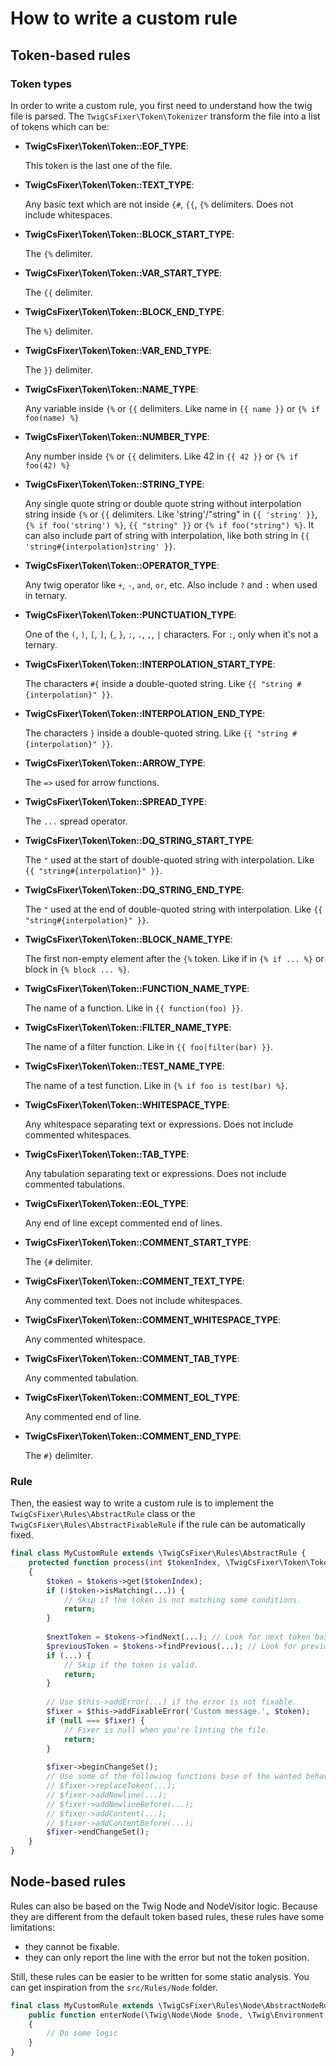 # How to write a custom rule

## Token-based rules

### Token types

In order to write a custom rule, you first need to understand how the twig file is parsed.
The `TwigCsFixer\Token\Tokenizer` transform the file into a list of tokens which can be:

- **TwigCsFixer\Token\Token::EOF_TYPE**:

  This token is the last one of the file.

- **TwigCsFixer\Token\Token::TEXT_TYPE**:

  Any basic text which are not inside `{#`, `{{`, `{%` delimiters. Does not include whitespaces.

- **TwigCsFixer\Token\Token::BLOCK_START_TYPE**:

  The `{%` delimiter.

- **TwigCsFixer\Token\Token::VAR_START_TYPE**:

  The `{{` delimiter.

- **TwigCsFixer\Token\Token::BLOCK_END_TYPE**:

  The `%}` delimiter.

- **TwigCsFixer\Token\Token::VAR_END_TYPE**:

  The `}}` delimiter.

- **TwigCsFixer\Token\Token::NAME_TYPE**:

  Any variable inside `{%` or `{{` delimiters. Like name in `{{ name }}` or `{% if foo(name) %}`

- **TwigCsFixer\Token\Token::NUMBER_TYPE**:

  Any number inside `{%` or `{{` delimiters. Like 42 in `{{ 42 }}` or `{% if foo(42) %}`

- **TwigCsFixer\Token\Token::STRING_TYPE**:

  Any single quote string or double quote string without interpolation string inside `{%` or `{{` delimiters.
  Like 'string'/"string" in `{{ 'string' }}`, `{% if foo('string') %}`, `{{ "string" }}` or `{% if foo("string") %}`.
  It can also include part of string with interpolation, like both string in `{{ 'string#{interpolation}string' }}`.

- **TwigCsFixer\Token\Token::OPERATOR_TYPE**:

  Any twig operator like `+`, `-`, `and`, `or`, etc. Also include `?` and `:` when used in ternary.

- **TwigCsFixer\Token\Token::PUNCTUATION_TYPE**:

  One of the `(`, `)`, `[`, `]`, `{`, `}`, `:`, `.`, `,`, `|` characters. For `:`, only when it's not a ternary.

- **TwigCsFixer\Token\Token::INTERPOLATION_START_TYPE**:

  The characters `#{` inside a double-quoted string. Like `{{ "string #{interpolation}" }}`.

- **TwigCsFixer\Token\Token::INTERPOLATION_END_TYPE**:

  The characters `}` inside a double-quoted string. Like `{{ "string #{interpolation}" }}`.

- **TwigCsFixer\Token\Token::ARROW_TYPE**:

  The `=>` used for arrow functions.

- **TwigCsFixer\Token\Token::SPREAD_TYPE**:

  The `...` spread operator.

- **TwigCsFixer\Token\Token::DQ_STRING_START_TYPE**:

  The `"` used at the start of double-quoted string with interpolation. Like `{{ "string#{interpolation}" }}`.

- **TwigCsFixer\Token\Token::DQ_STRING_END_TYPE**:

  The `"` used at the end of double-quoted string with interpolation. Like `{{ "string#{interpolation}" }}`.

- **TwigCsFixer\Token\Token::BLOCK_NAME_TYPE**:

  The first non-empty element after the `{%` token. Like if in `{% if ... %}` or block in `{% block ... %}`.

- **TwigCsFixer\Token\Token::FUNCTION_NAME_TYPE**:

  The name of a function. Like in `{{ function(foo) }}`.

- **TwigCsFixer\Token\Token::FILTER_NAME_TYPE**:

  The name of a filter function. Like in `{{ foo|filter(bar) }}`.

- **TwigCsFixer\Token\Token::TEST_NAME_TYPE**:

  The name of a test function. Like in `{% if foo is test(bar) %}`.

- **TwigCsFixer\Token\Token::WHITESPACE_TYPE**:

  Any whitespace separating text or expressions. Does not include commented whitespaces.

- **TwigCsFixer\Token\Token::TAB_TYPE**:

  Any tabulation separating text or expressions. Does not include commented tabulations.

- **TwigCsFixer\Token\Token::EOL_TYPE**:

  Any end of line except commented end of lines.

- **TwigCsFixer\Token\Token::COMMENT_START_TYPE**:

  The `{#` delimiter.

- **TwigCsFixer\Token\Token::COMMENT_TEXT_TYPE**:

  Any commented text. Does not include whitespaces.

- **TwigCsFixer\Token\Token::COMMENT_WHITESPACE_TYPE**:

  Any commented whitespace.

- **TwigCsFixer\Token\Token::COMMENT_TAB_TYPE**:

  Any commented tabulation.

- **TwigCsFixer\Token\Token::COMMENT_EOL_TYPE**:

  Any commented end of line.

- **TwigCsFixer\Token\Token::COMMENT_END_TYPE**:

  The `#}` delimiter.

### Rule

Then, the easiest way to write a custom rule is to implement the `TwigCsFixer\Rules\AbstractRule` class
or the `TwigCsFixer\Rules\AbstractFixableRule` if the rule can be automatically fixed.

```php
final class MyCustomRule extends \TwigCsFixer\Rules\AbstractRule {
    protected function process(int $tokenIndex, \TwigCsFixer\Token\Tokens $tokens): void
    {
        $token = $tokens->get($tokenIndex);
        if (!$token->isMatching(...)) {
            // Skip if the token is not matching some conditions.
            return;
        }
        
        $nextToken = $tokens->findNext(...); // Look for next token based on conditions.
        $previousToken = $tokens->findPrevious(...); // Look for previous token based on conditions.
        if (...) {
            // Skip if the token is valid.
            return;
        }
        
        // Use $this->addError(...) if the error is not fixable.
        $fixer = $this->addFixableError('Custom message.', $token);
        if (null === $fixer) {
            // Fixer is null when you're linting the file.
            return;
        }
        
        $fixer->beginChangeSet();
        // Use some of the following functions base of the wanted behavior:
        // $fixer->replaceToken(...);
        // $fixer->addNewline(...);
        // $fixer->addNewlineBefore(...);
        // $fixer->addContent(...);
        // $fixer->addContentBefore(...);
        $fixer->endChangeSet();
    }
}
```

## Node-based rules

Rules can also be based on the Twig Node and NodeVisitor logic. Because they are
different from the default token based rules, these rules have some limitations:
- they cannot be fixable.
- they can only report the line with the error but not the token position.

Still, these rules can be easier to be written for some static analysis.
You can get inspiration from the `src/Rules/Node` folder.

```php
final class MyCustomRule extends \TwigCsFixer\Rules\Node\AbstractNodeRule {
    public function enterNode(\Twig\Node\Node $node, \Twig\Environment $env): Node
    {
        // Do some logic
    }
}
```
